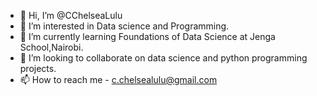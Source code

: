 - 👋 Hi, I’m @CChelseaLulu
- 👀 I’m interested in Data science and Programming.
- 🌱 I’m currently learning Foundations of Data Science at Jenga School,Nairobi.
- 💞️ I’m looking to collaborate on data science and python programming projects.
- 📫 How to reach me - c.chelsealulu@gmail.com

<!---
CChelseaLulu/CChelseaLulu is a ✨ special ✨ repository because its `README.md` (this file) appears on your GitHub profile.
You can click the Preview link to take a look at your changes.
--->

